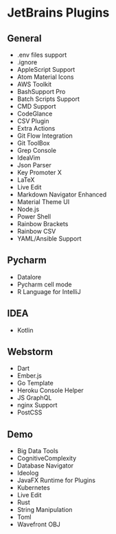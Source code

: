 # JetBrains Plugins

## General
* .env files support
* .ignore
* AppleScript Support
* Atom Material Icons
* AWS Toolkit
* BashSupport Pro
* Batch Scripts Support
* CMD Support
* CodeGlance
* CSV Plugin
* Extra Actions
* Git Flow Integration
* Git ToolBox
* Grep Console
* IdeaVim
* Json Parser
* Key Promoter X
* LaTeX
* Live Edit
* Markdown Navigator Enhanced
* Material Theme UI
* Node.js
* Power Shell
* Rainbow Brackets
* Rainbow CSV
* YAML/Ansible Support

## Pycharm
* Datalore
* Pycharm cell mode
* R Language for IntelliJ

## IDEA
* Kotlin

## Webstorm
* Dart
* Ember.js
* Go Template
* Heroku Console Helper
* JS GraphQL
* nginx Support
* PostCSS

## Demo
* Big Data Tools
* CognitiveComplexity
* Database Navigator
* Ideolog
* JavaFX Runtime for Plugins
* Kubernetes
* Live Edit
* Rust
* String Manipulation
* Toml
* Wavefront OBJ
